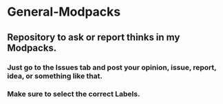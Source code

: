 # General-Modpacks
## Repository to ask or report thinks in my Modpacks.
### Just go to the Issues tab and post your opinion, issue, report, idea, or something like that.
### Make sure to select the correct Labels.
